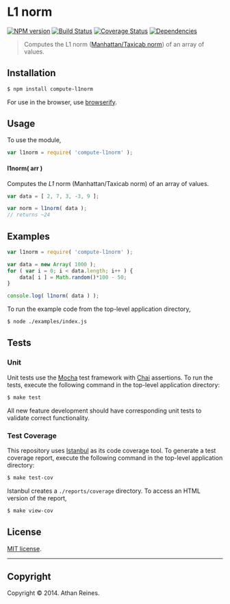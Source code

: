 L1 norm
===
[![NPM version][npm-image]][npm-url] [![Build Status][travis-image]][travis-url] [![Coverage Status][coveralls-image]][coveralls-url] [![Dependencies][dependencies-image]][dependencies-url]

> Computes the L1 norm ([Manhattan/Taxicab norm](http://en.wikipedia.org/wiki/Norm_(mathematics))) of an array of values.


## Installation

``` bash
$ npm install compute-l1norm
```

For use in the browser, use [browserify](https://github.com/substack/node-browserify).


## Usage

To use the module,

``` javascript
var l1norm = require( 'compute-l1norm' );
```


#### l1norm( arr )

Computes the _L1_ norm (Manhattan/Taxicab norm) of an array of values.

``` javascript
var data = [ 2, 7, 3, -3, 9 ];

var norm = l1norm( data );
// returns ~24
```


## Examples

``` javascript
var l1norm = require( 'compute-l1norm' );

var data = new Array( 1000 );
for ( var i = 0; i < data.length; i++ ) {
	data[ i ] = Math.random()*100 - 50;
}

console.log( l1norm( data ) );
```

To run the example code from the top-level application directory,

``` bash
$ node ./examples/index.js
```


## Tests

### Unit

Unit tests use the [Mocha](http://visionmedia.github.io/mocha) test framework with [Chai](http://chaijs.com) assertions. To run the tests, execute the following command in the top-level application directory:

``` bash
$ make test
```

All new feature development should have corresponding unit tests to validate correct functionality.


### Test Coverage

This repository uses [Istanbul](https://github.com/gotwarlost/istanbul) as its code coverage tool. To generate a test coverage report, execute the following command in the top-level application directory:

``` bash
$ make test-cov
```

Istanbul creates a `./reports/coverage` directory. To access an HTML version of the report,

``` bash
$ make view-cov
```


## License

[MIT license](http://opensource.org/licenses/MIT). 


---
## Copyright

Copyright &copy; 2014. Athan Reines.


[npm-image]: http://img.shields.io/npm/v/compute-l1norm.svg
[npm-url]: https://npmjs.org/package/compute-l1norm

[travis-image]: http://img.shields.io/travis/compute-io/l1norm/master.svg
[travis-url]: https://travis-ci.org/compute-io/l1norm

[coveralls-image]: https://img.shields.io/coveralls/compute-io/l1norm/master.svg
[coveralls-url]: https://coveralls.io/r/compute-io/l1norm?branch=master

[dependencies-image]: http://img.shields.io/david/compute-io/l1norm.svg
[dependencies-url]: https://david-dm.org/compute-io/l1norm

[dev-dependencies-image]: http://img.shields.io/david/dev/compute-io/l1norm.svg
[dev-dependencies-url]: https://david-dm.org/dev/compute-io/l1norm

[github-issues-image]: http://img.shields.io/github/issues/compute-io/l1norm.svg
[github-issues-url]: https://github.com/compute-io/l1norm/issues